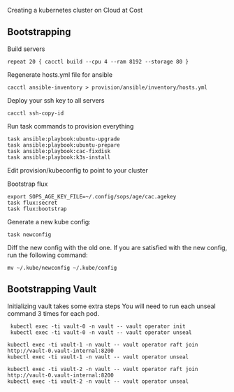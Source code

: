 
Creating a kubernetes cluster on Cloud at Cost

## Bootstrapping

Build servers
```shell
repeat 20 { cacctl build --cpu 4 --ram 8192 --storage 80 }
```

Regenerate hosts.yml file for ansible
```shell
cacctl ansible-inventory > provision/ansible/inventory/hosts.yml
```

Deploy your ssh key to all servers
```shell
cacctl ssh-copy-id
```

Run task commands to provision everything
```shell
task ansible:playbook:ubuntu-upgrade
task ansible:playbook:ubuntu-prepare
task ansible:playbook:cac-fixdisk
task ansible:playbook:k3s-install
```

Edit provision/kubeconfig to point to your cluster

Bootstrap flux
```shell
export SOPS_AGE_KEY_FILE=~/.config/sops/age/cac.agekey
task flux:secret
task flux:bootstrap
```

Generate a new kube config:
```shell
task newconfig
```

Diff the new config with the old one. If you are satisfied with the new config, run the following command:
```shell
mv ~/.kube/newconfig ~/.kube/config
```

## Bootstrapping Vault

Initializing vault takes some extra steps
You will need to run each unseal command 3 times for each pod.

```shell
 kubectl exec -ti vault-0 -n vault -- vault operator init
 kubectl exec -ti vault-0 -n vault -- vault operator unseal
```

```shell
kubectl exec -ti vault-1 -n vault -- vault operator raft join http://vault-0.vault-internal:8200
kubectl exec -ti vault-1 -n vault -- vault operator unseal
```

```shell
kubectl exec -ti vault-2 -n vault -- vault operator raft join http://vault-0.vault-internal:8200
kubectl exec -ti vault-2 -n vault -- vault operator unseal
```
